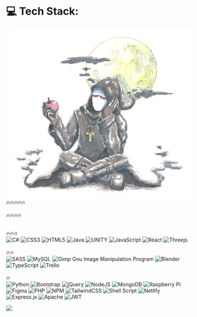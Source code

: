   
# 💻 Tech Stack:


  <a  href="https://www.instagram.com/kydzarna/" target="_blank">
    <img align="right" src="./theDarkness%20-%202025%20small.png" alt="The Darkness - 2025">
  </a>
  <br>









</br>
🔥🔥🔥🔥🔥
</br></br>
🔥🔥🔥🔥
</br></br>

🔥🔥🔥</br>
![C#](https://img.shields.io/badge/c%23-%23239120.svg?style=for-the-badge&logo=c-sharp&logoColor=white) 
![CSS3](https://img.shields.io/badge/css3-%231572B6.svg?style=for-the-badge&logo=css3&logoColor=white)
![HTML5](https://img.shields.io/badge/html5-%23E34F26.svg?style=for-the-badge&logo=html5&logoColor=white) 
![Java](https://img.shields.io/badge/java-%23ED8B00.svg?style=for-the-badge&logo=java&logoColor=white)
![UNITY](https://img.shields.io/badge/Unity-%2320232a.svg?style=for-the-badge&logo=unity&logoColor=white) 
![JavaScript](https://img.shields.io/badge/javascript-%23323330.svg?style=for-the-badge&logo=javascript&logoColor=%23F7DF1E)
![React](https://img.shields.io/badge/react-%2320232a.svg?style=for-the-badge&logo=react&logoColor=%2361DAFB)
![Threejs](https://img.shields.io/badge/threejs-black?style=for-the-badge&logo=three.js&logoColor=white)
<br /><br />
🔥🔥 <br />
![SASS](https://img.shields.io/badge/SASS-hotpink.svg?style=for-the-badge&logo=SASS&logoColor=white)
![MySQL](https://img.shields.io/badge/mysql-%2300f.svg?style=for-the-badge&logo=mysql&logoColor=white)
![Gimp Gnu Image Manipulation Program](https://img.shields.io/badge/Gimp-657D8B?style=for-the-badge&logo=gimp&logoColor=FFFFFF)
![Blender](https://img.shields.io/badge/blender-%23F5792A.svg?style=for-the-badge&logo=blender&logoColor=white)
![TypeScript](https://img.shields.io/badge/typescript-%23007ACC.svg?style=for-the-badge&logo=typescript&logoColor=white)
![Trello](https://img.shields.io/badge/Trello-%23026AA7.svg?style=for-the-badge&logo=Trello&logoColor=white)
<br /><br /> 
 🔥 <br />
![Python](https://img.shields.io/badge/python-3670A0?style=for-the-badge&logo=python&logoColor=ffdd54)
![Bootstrap](https://img.shields.io/badge/bootstrap-%23563D7C.svg?style=for-the-badge&logo=bootstrap&logoColor=white)
![jQuery](https://img.shields.io/badge/jquery-%230769AD.svg?style=for-the-badge&logo=jquery&logoColor=white)
![NodeJS](https://img.shields.io/badge/node.js-6DA55F?style=for-the-badge&logo=node.js&logoColor=white)
![MongoDB](https://img.shields.io/badge/MongoDB-%234ea94b.svg?style=for-the-badge&logo=mongodb&logoColor=white)
![Raspberry Pi](https://img.shields.io/badge/-RaspberryPi-C51A4A?style=for-the-badge&logo=Raspberry-Pi)
![Figma](https://img.shields.io/badge/figma-%23F24E1E.svg?style=for-the-badge&logo=figma&logoColor=white)
![PHP](https://img.shields.io/badge/php-%23777BB4.svg?style=for-the-badge&logo=php&logoColor=white)
![NPM](https://img.shields.io/badge/NPM-%23000000.svg?style=for-the-badge&logo=npm&logoColor=white)
![TailwindCSS](https://img.shields.io/badge/tailwindcss-%2338B2AC.svg?style=for-the-badge&logo=tailwind-css&logoColor=white)
![Shell Script](https://img.shields.io/badge/shell_script-%23121011.svg?style=for-the-badge&logo=gnu-bash&logoColor=white) 
![Netlify](https://img.shields.io/badge/netlify-%23000000.svg?style=for-the-badge&logo=netlify&logoColor=#00C7B7)
![Express.js](https://img.shields.io/badge/express.js-%23404d59.svg?style=for-the-badge&logo=express&logoColor=%2361DAFB) 
![Apache](https://img.shields.io/badge/apache-%23D42029.svg?style=for-the-badge&logo=apache&logoColor=white)
![JWT](https://img.shields.io/badge/JWT-black?style=for-the-badge&logo=JSON%20web%20tokens)



[![](https://visitcount.itsvg.in/api?id=CreateYourReality&icon=0&color=0)](https://visitcount.itsvg.in)

<!-- Proudly created with GPRM ( https://gprm.itsvg.in ) -->

